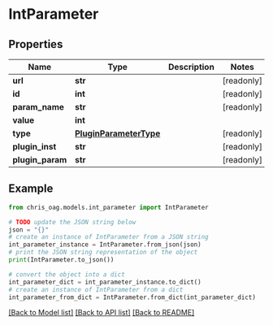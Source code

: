 # IntParameter


## Properties

Name | Type | Description | Notes
------------ | ------------- | ------------- | -------------
**url** | **str** |  | [readonly] 
**id** | **int** |  | [readonly] 
**param_name** | **str** |  | [readonly] 
**value** | **int** |  | 
**type** | [**PluginParameterType**](PluginParameterType.md) |  | [readonly] 
**plugin_inst** | **str** |  | [readonly] 
**plugin_param** | **str** |  | [readonly] 

## Example

```python
from chris_oag.models.int_parameter import IntParameter

# TODO update the JSON string below
json = "{}"
# create an instance of IntParameter from a JSON string
int_parameter_instance = IntParameter.from_json(json)
# print the JSON string representation of the object
print(IntParameter.to_json())

# convert the object into a dict
int_parameter_dict = int_parameter_instance.to_dict()
# create an instance of IntParameter from a dict
int_parameter_from_dict = IntParameter.from_dict(int_parameter_dict)
```
[[Back to Model list]](../README.md#documentation-for-models) [[Back to API list]](../README.md#documentation-for-api-endpoints) [[Back to README]](../README.md)


